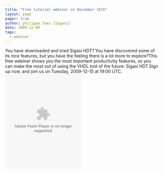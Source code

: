 ```yaml
---
title: "Free tutorial webinar on December 15th"
layout: page 
pager: true
author: philippe.faes (Sigasi)
date: 2009-12-09
tags: 
  - webinar
---
```

<div class="content">
You have downloaded and tried Sigasi HDT? You have discovered some of its nice features, but you have the feeling there is a lot more to explore?This free webinar shows you the most important productivity features, so you can make the most out of using the VHDL tool of the future: Sigasi HDT.Sign up now, and join us on Tuesday, 2009-12-15 at 19:00 UTC.<script language="javascript" type="text/javascript" src="https://webmeeting.dimdim.com/portal/html/portal/js/common_support.js"><!--//-->// &gt;&lt;!-- //--&gt;&lt;!</script><object type="application/x-shockwave-flash" data="https://widgets.clearspring.com/o/499d781e7a2ff8ce/49a40d8b9c8624f5/499d781e7a2ff8ce/79d00f94/borderColor/0xb0b6be/boxColor/0x405e87/headerFrom/0x8c99a6/headerTo/0x516881/mainColor/0x385475/mainColorTo/0x5382c3/mainFColor/0xffffff/meetingId/7dca2557-2de2-4adb-b7d5-965e7fc4e5ff/messageFColor/0xfbfe20/portalUrl/http%3A%2F%2Fwebmeeting.dimdim.com%3A80%2Fportal/showRecording/false/showTimer/false/showTranscript/false/showRegistration/false/-storeInPid/true" id="W499d781e7a2ff8ce49a40d8b9c8624f5" width="250" height="310"><param name="movie" value="https://widgets.clearspring.com/o/499d781e7a2ff8ce/49a40d8b9c8624f5/499d781e7a2ff8ce/79d00f94/borderColor/0xb0b6be/boxColor/0x405e87/headerFrom/0x8c99a6/headerTo/0x516881/mainColor/0x385475/mainColorTo/0x5382c3/mainFColor/0xffffff/meetingId/7dca2557-2de2-4adb-b7d5-965e7fc4e5ff/messageFColor/0xfbfe20/portalUrl/http%3A%2F%2Fwebmeeting.dimdim.com%3A80%2Fportal/showRecording/false/showTimer/false/showTranscript/false/showRegistration/false/-storeInPid/true"/><param name="wmode" value="transparent"/><param name="allowNetworking" value="all"/><param name="allowScriptAccess" value="always"/></object>  </div>

